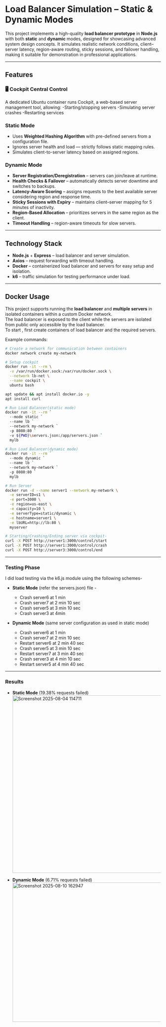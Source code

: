 # Load Balancer Simulation – Static & Dynamic Modes

This project implements a high-quality **load balancer prototype** in **Node.js** with both **static** and **dynamic** modes, designed for showcasing advanced system design concepts. It simulates realistic network conditions, client–server latency, region-aware routing, sticky sessions, and failover handling, making it suitable for demonstration in professional applications.

---

## Features

### 🖥️ Cockpit Central Control
A dedicated Ubuntu container runs Cockpit, a web-based server management tool, allowing:
-Starting/stopping servers
-Simulating server crashes
-Restarting services

### Static Mode
- Uses **Weighted Hashing Algorithm** with pre-defined servers from a configuration file.
- Ignores server health and load — strictly follows static mapping rules.
- Simulates client-to-server latency based on assigned regions.

### Dynamic Mode
- **Server Registration/Deregistration** – servers can join/leave at runtime.
- **Health Checks & Failover** – automatically detects server downtime and switches to backups.
- **Latency-Aware Scoring** – assigns requests to the best available server considering region and response time.
- **Sticky Sessions with Expiry** – maintains client–server mapping for 5 minutes of inactivity.
- **Region-Based Allocation** – prioritizes servers in the same region as the client.
- **Timeout Handling** – region-aware timeouts for slow servers.

---

## Technology Stack
- **Node.js** + **Express** – load balancer and server simulation.
- **Axios** – request forwarding with timeout handling.
- **Docker** – containerized load balancer and servers for easy setup and isolation.
- **k6** – traffic simulation for testing performance under load.

---

## Docker Usage

This project supports running the **load balancer** and **multiple servers** in isolated containers within a custom Docker network.  
The load balancer is exposed to the client while the servers are isolated from public only accessible by the load balancer.  
To start , first create containers of load balancer and the required servers.

Example commands:

```bash
# Create a network for communication between containers
docker network create my-network

# Setup cockpit
docker run -it --rm \
  -v /var/run/docker.sock:/var/run/docker.sock \
  --network lb-net \
  --name cockpit \
  ubuntu bash

apt update && apt install docker.io -y
apt install curl

# Run Load Balancer(static mode)
docker run -it --rm `
  --mode static `
  --name lb `
  --network my-network `
  -p 8080:80 `
  -v ${PWD}\servers.json:/app/servers.json `
  mylb

# Run Load Balancer(dynamic mode)
docker run -it --rm `
  --mode dynamic `
  --name lb `
  --network my-network `
  -p 8080:80 `
  mylb

# Run Server
docker run -d --name server1 --network my-network \
  -e serverID=s1 \
  -e port=3000 \
  -e region=us-east \
  -e capacity=10 \
  -e serverType=static/dynamic \
  -e hostname=server1 \
  -e lbURL=http://lb:80 \
  myserver

# Starting/Crashing/Ending server via cockpit-
curl -X POST http://server1:3000/control/start
curl -X POST http://server1:3000/control/crash
curl -X POST http://server3:3000/control/end

```
---

### Testing Phase
I did load testing via the k6.js module using the following schemes-  
- **Static Mode** (refer the servers.json) file -
  - Crash server6 at 1 min
  - Crash server7 at 2 min 10 sec
  - Crash server5 at 3 min 10 sec
  - Crash server3 at 4min

- **Dynamic Mode** (same server configuration as used in static mode)
  - Crash server6 at 1 min
  - Crash server7 at 2 min 10 sec
  - Restart server6 at 2 min 40 sec
  - Crash server5 at 3 min 10 sec
  - Restart server7 at 3 min 40 sec
  - Crash server3 at 4 min 10 sec
  - Restart server5 at 4 min 40 sec

 ---

 ### Results
- **Static Mode**  (19.38% requests failed)
   <img width="1731" height="572" alt="Screenshot 2025-08-04 114711" src="https://github.com/user-attachments/assets/bbed55b7-ff8e-4986-bd66-933fd4db89a3" />

 - **Dynamic Mode**  (6.71% requests failed)
   <img width="1577" height="449" alt="Screenshot 2025-08-10 162947" src="https://github.com/user-attachments/assets/df85b574-bcb0-47c8-be25-e018179149b7" />


 





